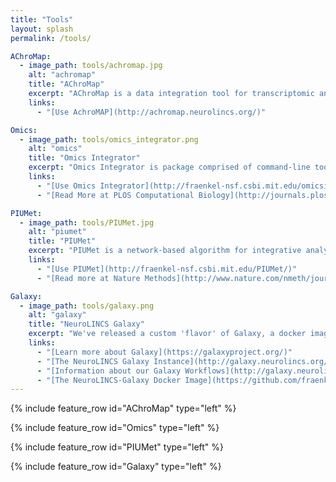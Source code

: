 ```yaml
---
title: "Tools"
layout: splash
permalink: /tools/

AChroMap:
  - image_path: tools/achromap.jpg
    alt: "achromap"
    title: "AChroMap"
    excerpt: "AChroMap is a data integration tool for transcriptomic and epigenomic data. It generates a list of enriched motifs in open chromatin regions (as assayed by ATAC-seq or DNase-seq) for a given set of differentially expressed genes."
    links:
      - "[Use AchroMAP](http://achromap.neurolincs.org/)"

Omics:
  - image_path: tools/omics_integrator.png
    alt: "omics"
    title: "Omics Integrator"
    excerpt: "Omics Integrator is package comprised of command-line tools designed to integrate high-throughput datasets such as gene expression, phospho-proteomic data and the results from genetic screens. As shown below, Garnet is used to identify transcription factors that give rise to gene expression changes using epigenetic data while Forest integrates these data or other data by finding connections in a protein interaction network."
    links:
      - "[Use Omics Integrator](http://fraenkel-nsf.csbi.mit.edu/omicsintegrator/)"
      - "[Read More at PLOS Computational Biology](http://journals.plos.org/ploscompbiol/article?id=10.1371/journal.pcbi.1004879)"

PIUMet:
  - image_path: tools/PIUMet.jpg
    alt: "piumet"
    title: "PIUMet"
    excerpt: "PIUMet is a network-based algorithm for integrative analysis of untargeted metabolomic data. It leverages known metabolic reactions and protein-protein interactions to analyze the ambiguous assignment of metabolomics features and identify disease-associated pathways and hidden components."
    links:
      - "[Use PIUMet](http://fraenkel-nsf.csbi.mit.edu/PIUMet/)"
      - "[Read more at Nature Methods](http://www.nature.com/nmeth/journal/v13/n9/full/nmeth.3940.html)"

Galaxy:
  - image_path: tools/galaxy.png
    alt: "galaxy"
    title: "NeuroLINCS Galaxy"
    excerpt: "We've released a custom 'flavor' of Galaxy, a docker image producing a galaxy optimized for our analyzes, available to the community."
    links:
      - "[Learn more about Galaxy](https://galaxyproject.org/)"
      - "[The NeuroLINCS Galaxy Instance](http://galaxy.neurolincs.org/)"
      - "[Information about our Galaxy Workflows](http://galaxy.neurolincs.org/u/terri/p/neurolincs-data-analysis-workflows)"
      - "[The NeuroLINCS-Galaxy Docker Image](https://github.com/fraenkel-lab/galaxy-neurolincs)"
---
```


{% include feature_row id="AChroMap" type="left" %}

{% include feature_row id="Omics" type="left" %}

{% include feature_row id="PIUMet" type="left" %}

{% include feature_row id="Galaxy" type="left" %}
